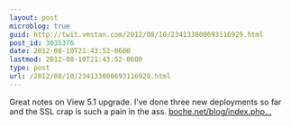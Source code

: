 ```yaml
---
layout: post
microblog: true
guid: http://twit.vmstan.com/2012/08/10/234133000693116929.html
post_id: 3035376
date: 2012-08-10T21:43:52-0600
lastmod: 2012-08-10T21:43:52-0600
type: post
url: /2012/08/10/234133000693116929.html
---
```

Great notes on View 5.1 upgrade. I’ve done three new deployments so far and the SSL crap is such a pain in the ass. <a href="http://www.boche.net/blog/index.php/2012/08/08/view-5-1-upgrade-experience-composer-permissions-and-ssl-oh-my/">boche.net/blog/index.php…</a>
